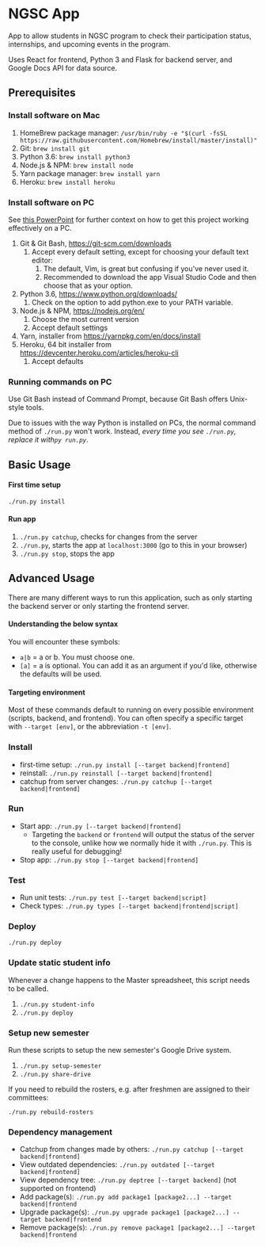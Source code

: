 # NGSC App
App to allow students in NGSC program to check their participation status, internships, and upcoming events in the program. 

Uses React for frontend, Python 3 and Flask for backend server, and Google Docs API for data source.

## Prerequisites

### Install software on Mac
1. HomeBrew package manager: `/usr/bin/ruby -e "$(curl -fsSL https://raw.githubusercontent.com/Homebrew/install/master/install)"`
1. Git: `brew install git`
1. Python 3.6: `brew install python3`
1. Node.js & NPM: `brew install node`
1. Yarn package manager: `brew install yarn`
1. Heroku: `brew install heroku`

### Install software on PC
See [this PowerPoint](https://docs.google.com/presentation/d/1pAoLLMqqH6JGG9ILwlhKMwVzUVzux9bFmZINPJWeW9Q/edit?usp=sharing) 
for further context on how to get this project working effectively on a PC.

1. Git & Git Bash, https://git-scm.com/downloads
    1. Accept every default setting, except for choosing your default text editor:
        1. The default, Vim, is great but confusing if you've never used it.
        1. Recommended to download the app Visual Studio Code and then choose that as your option.
1. Python 3.6, https://www.python.org/downloads/ 
    1. Check on the option to add python.exe to your PATH variable.
1. Node.js & NPM, https://nodejs.org/en/ 
    1. Choose the most current version
    1. Accept default settings
1. Yarn, installer from https://yarnpkg.com/en/docs/install
1. Heroku, 64 bit installer from https://devcenter.heroku.com/articles/heroku-cli
    1. Accept defaults
    
### Running commands on PC
Use Git Bash instead of Command Prompt, because Git Bash offers Unix-style tools.

Due to issues with the way Python is installed on PCs, the normal command method of `./run.py` won't work. Instead,
*every time you see `./run.py`, replace it with`py run.py`*.

## Basic Usage

#### First time setup
`./run.py install`

#### Run app
1. `./run.py catchup`, checks for changes from the server
1. `./run.py`, starts the app at `localhost:3000` (go to this in your browser)
1. `./run.py stop`, stops the app

## Advanced Usage
There are many different ways to run this application, such as only starting the backend server or only starting the frontend server.

#### Understanding the below syntax
You will encounter these symbols:
* `a|b` = a or b. You must choose one.
* `[a]` = a is optional. You can add it as an argument if you'd like, otherwise the defaults will be used. 

#### Targeting environment
Most of these commands default to running on every possible environment (scripts, backend, and frontend). 
You can often specify a specific target with `--target [env]`, or the abbreviation `-t [env]`.

### Install
* first-time setup: `./run.py install [--target backend|frontend]`
* reinstall: `./run.py reinstall [--target backend|frontend]`
* catchup from server changes: `./run.py catchup [--target backend|frontend]`

### Run
* Start app: `./run.py [--target backend|frontend]`
    * Targeting the `backend` or `frontend` will output the status of the server to the console, unlike how we normally 
    hide it with `./run.py`. This is really useful for debugging!
* Stop app: `./run.py stop [--target backend|frontend]`

### Test
* Run unit tests: `./run.py test [--target backend|script]`
* Check types: `./run.py types [--target backend|frontend|script]`


### Deploy
`./run.py deploy`

### Update static student info
Whenever a change happens to the Master spreadsheet, this script needs to be called.

1. `./run.py student-info`
1. `./run.py deploy`

### Setup new semester
Run these scripts to setup the new semester's Google Drive system.

1. `./run.py setup-semester`
1. `./run.py share-drive`

If you need to rebuild the rosters, e.g. after freshmen are assigned to their committees:

`./run.py rebuild-rosters`

### Dependency management
* Catchup from changes made by others: `./run.py catchup [--target backend|frontend]`
* View outdated dependencies: `./run.py outdated [--target backend|frontend]`
* View dependency tree: `./run.py deptree [--target backend]` (not supported on frontend)
* Add package(s): `./run.py add package1 [package2...] --target backend|frontend`
* Upgrade package(s): `./run.py upgrade package1 [package2...] --target backend|frontend`
* Remove package(s): `./run.py remove package1 [package2...] --target backend|frontend`
